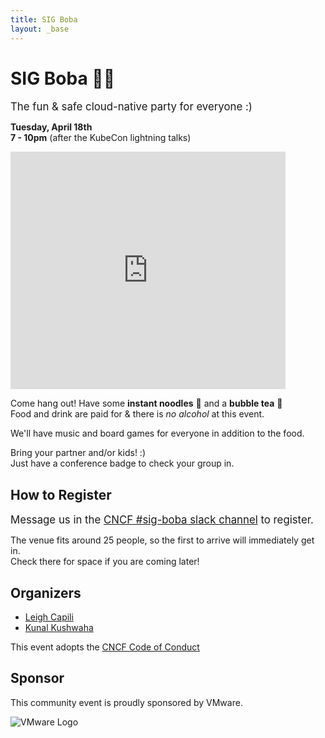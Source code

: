```yaml
---
title: SIG Boba
layout: _base
---
```


# SIG Boba 🧋🎉
<big>The fun & safe cloud-native party for everyone :)</big>

**Tuesday, April 18th  
7 - 10pm**  (after the KubeCon lightning talks)

<div id="location" style="text-decoration:none; overflow:hidden;max-width:100%;width:440px;height:380px;">
    <div id="embedded-map-display" style="height:100%; width:100%;max-width:100%;">
        <iframe style="height:100%;width:100%;border:0;" frameborder="0"
            src="https://www.google.com/maps/embed/v1/place?q=Hey+Cha+Tea+Company,+Van+Leijenberghlaan,+Amsterdam,+Netherlands&key=AIzaSyBFw0Qbyq9zTFTd-tUY6dZWTgaQzuU17R8"></iframe>
    </div>
</div>

Come hang out! Have some **instant noodles** 🍜 and a **bubble tea** 🧋  
Food and drink are paid for & there is _no alcohol_ at this event.

We'll have music and board games for everyone in addition to the food.

Bring your partner and/or kids! :)  
Just have a conference badge to check your group in.

## How to Register
<big>Message us in the [CNCF #sig-boba slack channel](https://cloud-native.slack.com/archives/C052LL415LP/) to register.</big>

The venue fits around 25 people, so the first to arrive will immediately get in.  
Check there for space if you are coming later!

## Organizers
 - [Leigh Capili](https://twitter.com/capileigh)
 - [Kunal Kushwaha](https://twitter.com/kunalstwt)

This event adopts the [CNCF Code of Conduct](https://github.com/cncf/foundation/blob/main/code-of-conduct.md)

## Sponsor
This community event is proudly sponsored by VMware.

![VMware Logo](https://upload.wikimedia.org/wikipedia/commons/thumb/9/9a/Vmware.svg/512px-Vmware.svg.png)


</br>
</br>
</br>
</br>
